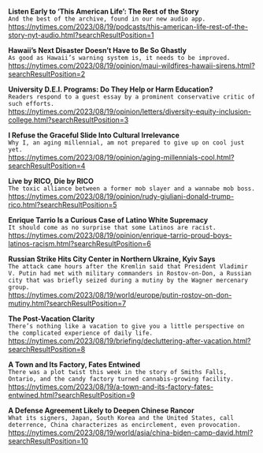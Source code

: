 **Listen Early to ‘This American Life’: The Rest of the Story**\
`And the best of the archive, found in our new audio app.`\
https://nytimes.com/2023/08/19/podcasts/this-american-life-rest-of-the-story-nyt-audio.html?searchResultPosition=1

**Hawaii’s Next Disaster Doesn’t Have to Be So Ghastly**\
`As good as Hawaii’s warning system is, it needs to be improved.`\
https://nytimes.com/2023/08/19/opinion/maui-wildfires-hawaii-sirens.html?searchResultPosition=2

**University D.E.I. Programs: Do They Help or Harm Education?**\
`Readers respond to a guest essay by a prominent conservative critic of such efforts.`\
https://nytimes.com/2023/08/19/opinion/letters/diversity-equity-inclusion-college.html?searchResultPosition=3

**I Refuse the Graceful Slide Into Cultural Irrelevance**\
`Why I, an aging millennial, am not prepared to give up on cool just yet.`\
https://nytimes.com/2023/08/19/opinion/aging-millennials-cool.html?searchResultPosition=4

**Live by RICO, Die by RICO**\
`The toxic alliance between a former mob slayer and a wannabe mob boss.`\
https://nytimes.com/2023/08/19/opinion/rudy-giuliani-donald-trump-rico.html?searchResultPosition=5

**Enrique Tarrio Is a Curious Case of Latino White Supremacy**\
`It should come as no surprise that some Latinos are racist.`\
https://nytimes.com/2023/08/19/opinion/enrique-tarrio-proud-boys-latinos-racism.html?searchResultPosition=6

**Russian Strike Hits City Center in Northern Ukraine, Kyiv Says**\
`The attack came hours after the Kremlin said that President Vladimir V. Putin had met with military commanders in Rostov-on-Don, a Russian city that was briefly seized during a mutiny by the Wagner mercenary group.`\
https://nytimes.com/2023/08/19/world/europe/putin-rostov-on-don-mutiny.html?searchResultPosition=7

**The Post-Vacation Clarity**\
`There’s nothing like a vacation to give you a little perspective on the complicated experience of daily life.`\
https://nytimes.com/2023/08/19/briefing/decluttering-after-vacation.html?searchResultPosition=8

**A Town and Its Factory, Fates Entwined**\
`There was a plot twist this week in the story of Smiths Falls, Ontario, and the candy factory turned cannabis-growing facility.`\
https://nytimes.com/2023/08/19/a-town-and-its-factory-fates-entwined.html?searchResultPosition=9

**A Defense Agreement Likely to Deepen Chinese Rancor**\
`What its signers, Japan, South Korea and the United States, call deterrence, China characterizes as encirclement, even provocation.`\
https://nytimes.com/2023/08/19/world/asia/china-biden-camp-david.html?searchResultPosition=10

